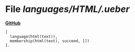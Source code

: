 # File _languages/HTML/.ueber_
**[GitHub](https://github.com/softlang/yas/blob/master/languages/HTML/.ueber)**
```
[
  language(html(text)),
  membership(html(text), succeed, [])
].
```
